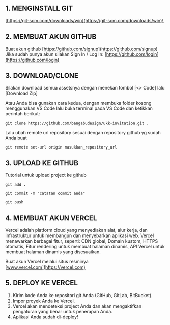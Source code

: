 ## 1. MENGINSTALL GIT
[https://git-scm.com/downloads/win](https://git-scm.com/downloads/win)\

## 2. MEMBUAT AKUN GITHUB
Buat akun github
[https://github.com/signup](https://github.com/signup)
Jika sudah punya akun silakan Sign In / Log In:
[https://github.com/login](https://github.com/login)

## 3. DOWNLOAD/CLONE
Silakan download semua assetsnya dengan menekan tombol [<> Code] lalu [Download Zip]

Atau Anda bisa gunakan cara kedua, dengan membuka folder kosong menggunakan VS Code lalu buka terminal pada VS Code dan ketikkan perintah berikut:
```
git clone https://github.com/bangabudesign/ukk-invitation.git .
```
Lalu ubah remote url repository sesuai dengan repository github yg sudah Anda buat
```
git remote set-url origin masukkan_repository_url
```

## 3. UPLOAD KE GITHUB
Tutorial untuk upload project ke github
```
git add .
```
```
git commit -m "catatan commit anda"
```
```
git push
```

## 4. MEMBUAT AKUN VERCEL
Vercel adalah platform cloud yang menyediakan alat, alur kerja, dan infrastruktur untuk membangun dan menyebarkan aplikasi web. Vercel menawarkan berbagai fitur, seperti: CDN global, Domain kustom, HTTPS otomatis, Fitur rendering untuk membuat halaman dinamis, API Vercel untuk membuat halaman dinamis yang disesuaikan.

Buat akun Vercel melalui situs resminya\
[www.vercel.com](https://vercel.com)

## 5. DEPLOY KE VERCEL
1. Kirim kode Anda ke repositori git Anda (GitHub, GitLab, BitBucket).
2. Impor proyek Anda ke Vercel.
3. Vercel akan mendeteksi project Anda dan akan mengaktifkan pengaturan yang benar untuk penerapan Anda.
4. Aplikasi Anda sudah di-deploy! 